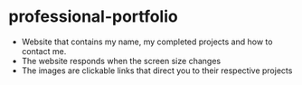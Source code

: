 # professional-portfolio
- Website that contains my name, my completed projects and how to contact me.
- The website responds when the screen size changes
- The images are clickable links that direct you to their respective projects

